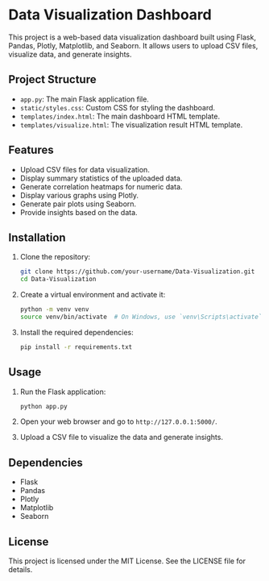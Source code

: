 # Data Visualization Dashboard

This project is a web-based data visualization dashboard built using Flask, Pandas, Plotly, Matplotlib, and Seaborn. It allows users to upload CSV files, visualize data, and generate insights.

## Project Structure

- `app.py`: The main Flask application file.
- `static/styles.css`: Custom CSS for styling the dashboard.
- `templates/index.html`: The main dashboard HTML template.
- `templates/visualize.html`: The visualization result HTML template.

## Features

- Upload CSV files for data visualization.
- Display summary statistics of the uploaded data.
- Generate correlation heatmaps for numeric data.
- Display various graphs using Plotly.
- Generate pair plots using Seaborn.
- Provide insights based on the data.

## Installation

1. Clone the repository:
    ```sh
    git clone https://github.com/your-username/Data-Visualization.git
    cd Data-Visualization
    ```

2. Create a virtual environment and activate it:
    ```sh
    python -m venv venv
    source venv/bin/activate  # On Windows, use `venv\Scripts\activate`
    ```

3. Install the required dependencies:
    ```sh
    pip install -r requirements.txt
    ```

## Usage

1. Run the Flask application:
    ```sh
    python app.py
    ```

2. Open your web browser and go to `http://127.0.0.1:5000/`.

3. Upload a CSV file to visualize the data and generate insights.

## Dependencies

- Flask
- Pandas
- Plotly
- Matplotlib
- Seaborn

## License

This project is licensed under the MIT License. See the LICENSE file for details.
